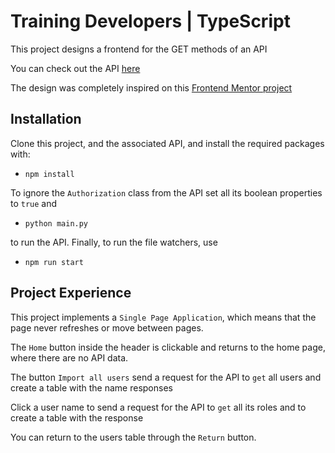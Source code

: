 # Training Developers | TypeScript

This project designs a frontend for the GET methods of an API

You can check out the API [here](https://github.com/TheAwesomeStorm/Training-Developers-Python)

The design was completely inspired on this [Frontend Mentor project](https://www.frontendmentor.io/challenges/insure-landing-page-uTU68JV8/hub/insure-landing-page-TH33whM4F)

## Installation

Clone this project, and the associated API, and install the required packages with:  

* `npm install`  

To ignore the `Authorization` class from the API set all its boolean properties to `true` and

* `python main.py` 

to run the API. Finally, to run the file watchers, use
    
* `npm run start`


## Project Experience

This project implements a `Single Page Application`, which means that the page never refreshes or move between pages.

The `Home` button inside the header is clickable and returns to the home page, where there are no API data.

The button `Import all users` send a request for the API to `get` all users and create a table with the name responses

Click a user name to send a request for the API to `get` all its roles and to create a table with the response

You can return to the users table through the `Return` button.
